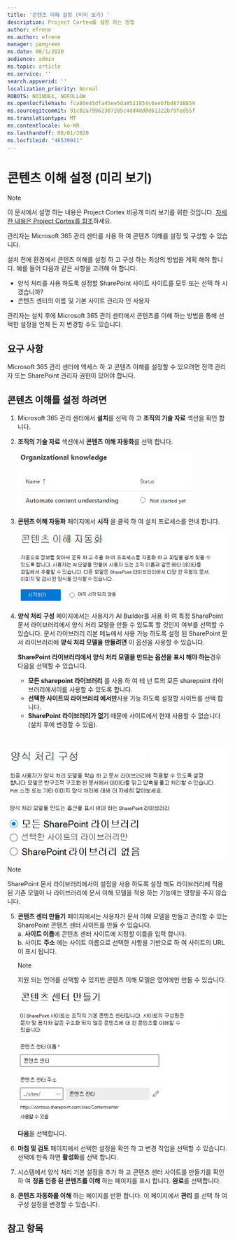 ```yaml
---
title: '콘텐츠 이해 설정 (미리 보기) '
description: Project Cortex를 설정 하는 방법
author: efrene
ms.author: efrene
manager: pamgreen
ms.date: 08/1/2020
audience: admin
ms.topic: article
ms.service: ''
search.appverid: ''
localization_priority: Normal
ROBOTS: NOINDEX, NOFOLLOW
ms.openlocfilehash: fca80e45dfa45ee5da9521854c6eebfbd87d8859
ms.sourcegitcommit: 91c82a79962387205c4dd4dd8d61322b79fed55f
ms.translationtype: MT
ms.contentlocale: ko-KR
ms.lasthandoff: 08/01/2020
ms.locfileid: "46539911"
---
```

# <a name="set-up-content-understanding-preview"></a>콘텐츠 이해 설정 (미리 보기)

> [!Note] 
> 이 문서에서 설명 하는 내용은 Project Cortex 비공개 미리 보기를 위한 것입니다. [자세한 내용은 Project Cortex를 참조](https://aka.ms/projectcortex)하세요.

관리자는 Microsoft 365 관리 센터를 사용 하 여 콘텐츠 이해를 설정 및 구성할 수 있습니다. 

설치 전에 환경에서 콘텐츠 이해를 설정 하 고 구성 하는 최상의 방법을 계획 해야 합니다. 예를 들어 다음과 같은 사항을 고려해 야 합니다.
- 양식 처리를 사용 하도록 설정할 SharePoint 사이트 사이트를 모두 또는 선택 하 시겠습니까?
- 콘텐츠 센터의 이름 및 기본 사이트 관리자 인 사용자

관리자는 설치 후에 Microsoft 365 관리 센터에서 콘텐츠를 이해 하는 방법을 통해 선택한 설정을 언제 든 지 변경할 수도 있습니다.


## <a name="requirements"></a>요구 사항 
Microsoft 365 관리 센터에 액세스 하 고 콘텐츠 이해를 설정할 수 있으려면 전역 관리자 또는 SharePoint 관리자 권한이 있어야 합니다.


## <a name="to-set-up-content-understanding"></a>콘텐츠 이해를 설정 하려면

1. Microsoft 365 관리 센터에서 **설치**를 선택 하 고 **조직의 기술 자료** 섹션을 확인 합니다.
2. **조직의 기술 자료** 섹션에서 **콘텐츠 이해 자동화**를 선택 합니다.<br/>

    ![조직 기술 자료 설정 페이지](../media/content-understanding/admin-org-knowledge-options.png)</br>

3. **콘텐츠 이해 자동화** 페이지에서 **시작** 을 클릭 하 여 설치 프로세스를 안내 합니다.<br/>

    ![설치 시작](../media/content-understanding/admin-content-understanding-get-started.png)</br>


4. **양식 처리 구성** 페이지에서는 사용자가 AI Builder를 사용 하 여 특정 SharePoint 문서 라이브러리에서 양식 처리 모델을 만들 수 있도록 할 것인지 여부를 선택할 수 있습니다. 문서 라이브러리 리본 메뉴에서 사용 가능 하도록 설정 된 SharePoint 문서 라이브러리에 **양식 처리 모델을 만들려면** 이 옵션을 사용할 수 있습니다.
 
     **SharePoint 라이브러리에서 양식 처리 모델을 만드는 옵션을 표시 해야 하는**경우 다음을 선택할 수 있습니다.</br>
    - **모든 sharepoint 라이브러리** 를 사용 하 여 테 넌 트의 모든 sharepoint 라이브러리에서이를 사용할 수 있도록 합니다.</br>
    - **선택한 사이트의 라이브러리 에서만**사용 가능 하도록 설정할 사이트를 선택 합니다.</br>
    - **SharePoint 라이브러리가 없기** 때문에 사이트에서 현재 사용할 수 없습니다 (설치 후에 변경할 수 있음).
</br>

   ![양식 처리 구성](../media/content-understanding/admin-configforms.png)
</br>

   > [!Note]
   > SharePoint 문서 라이브러리에서이 설정을 사용 하도록 설정 해도 라이브러리에 적용 된 기존 모델이 나 라이브러리에 문서 이해 모델을 적용 하는 기능에는 영향을 주지 않습니다. 

    
5. **콘텐츠 센터 만들기** 페이지에서는 사용자가 문서 이해 모델을 만들고 관리할 수 있는 SharePoint 콘텐츠 센터 사이트를 만들 수 있습니다. </br>
    a. **사이트 이름**에 콘텐츠 센터 사이트에 지정할 이름을 입력 합니다.</br>
    b. 사이트 **주소** 에는 사이트 이름으로 선택한 사항을 기반으로 하 여 사이트의 URL이 표시 됩니다.</br>

    > [!Note] 
    > 지원 되는 언어를 선택할 수 있지만 콘텐츠 이해 모델은 영어에만 만들 수 있습니다.</br>

      ![콘텐츠 센터 만들기](../media/content-understanding/admin-cu-create-cc.png)</br>


    **다음**을 선택합니다.
6. **마침 및 검토** 페이지에서 선택한 설정을 확인 하 고 변경 작업을 선택할 수 있습니다. 선택에 만족 하면 **활성화**를 선택 합니다.



7. 시스템에서 양식 처리 기본 설정을 추가 하 고 콘텐츠 센터 사이트를 만들기를 확인 하 여 **정품 인증 된 콘텐츠를 이해** 하는 페이지를 표시 합니다. **완료**를 선택합니다.

8. **콘텐츠 자동화를 이해** 하는 페이지를 반환 합니다. 이 페이지에서 **관리** 를 선택 하 여 구성 설정을 변경할 수 있습니다. 

## <a name="see-also"></a>참고 항목



  






